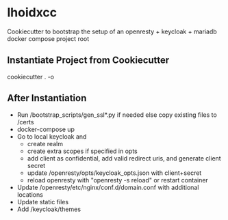lhoidxcc
========
Cookiecutter to bootstrap the setup of an openresty + keycloak + mariadb docker compose project root

Instantiate Project from Cookiecutter
-------------------------------------
cookiecutter . -o <output dir>

After Instantiation
-------------------
* Run /bootstrap_scripts/gen_ssl*.py if needed else copy existing files to /certs
* docker-compose up
* Go to local keycloak and
  * create realm
  * create extra scopes if specified in opts
  * add client as confidential, add valid redirect uris, and generate client secret
  * update /openresty/opts/keycloak_opts.json with client+secret
  * reload openresty with "openresty -s reload" or restart container
* Update /openresty/etc/nginx/conf.d/domain.conf with additional locations
* Update static files
* Add /keycloak/themes
